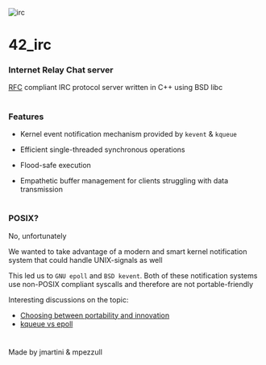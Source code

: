![irc](https://user-images.githubusercontent.com/25162290/159374311-d8ab4c91-6011-4df0-a1f1-83d9ec4c7ada.png)

# 42_irc

### Internet Relay Chat server

[RFC](https://datatracker.ietf.org/doc/html/rfc1459) compliant IRC protocol server written in C++ using BSD libc

#
### Features

* Kernel event notification mechanism provided by `kevent` & `kqueue`

* Efficient single-threaded synchronous operations

* Flood-safe execution

* Empathetic buffer management for clients struggling with data transmission

#
### POSIX?

No, unfortunately

We wanted to take advantage of a modern and smart kernel notification system that could handle UNIX-signals as well

This led us to `GNU epoll` and `BSD kevent`. Both of these notification systems use non-POSIX compliant syscalls and therefore are not portable-friendly

Interesting discussions on the topic:
* [Choosing between portability and innovation](https://lwn.net/Articles/430793/)
* [kqueue vs epoll](https://news.ycombinator.com/item?id=3028687)

#
Made by jmartini & mpezzull
